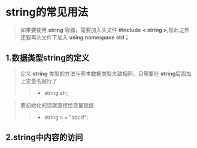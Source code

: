 # string的常见用法

> 如果要使用 **string** 容器，需要加入头文件 **#include** **< string >**,除此之外还要再头文件下加入 **using** **namespace** **std；**

## 1.数据类型string的定义
> 定义 **string** 类型的方法与基本数据类型大致相同，只需要在 **string**后面加上变量名就行了
>> - string str;

> 要初始化的话就直接给变量赋值
> > - string s = "abcd";

## 2.string中内容的访问

